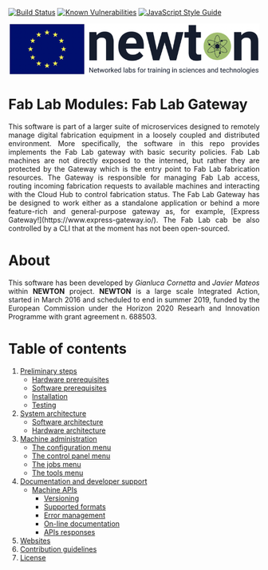 [![Build Status](https://travis-ci.com/gcornetta/gwWrapper.svg?branch=master)](https://travis-ci.com/gcornetta/gwWrapper)
[![Known Vulnerabilities](https://snyk.io/test/github/gcornetta/gwWrapper/badge.svg)](https://snyk.io/test/github/gcornetta/gwWrapper)
[![JavaScript Style Guide](https://img.shields.io/badge/code_style-standard-brightgreen.svg)](https://standardjs.com)

![NEWTON BANNER](/docs/images/banner.png)

# Fab Lab Modules: Fab Lab Gateway
<p align="justify">
This software is part of a larger suite of microservices designed to remotely manage digital fabrication equipment in a loosely coupled and distributed environment. More specifically, the software in this repo provides implements the Fab Lab gateway with basic security policies. Fab Lab machines are not directly exposed to the interned, but rather they are protected by the Gateway which is the entry point to Fab Lab fabrication resources. The Gateway is responsible for managing Fab Lab access, routing incoming fabrication requests to available machines and interacting with the Cloud Hub to control fabrication status. The Fab Lab Gateway has be designed to work either as a standalone application or behind a more feature-rich and general-purpose gateway as, for example, [Express Gateway!](https://www.express-gateway.io/). The Fab Lab cab be also controlled by a CLI that at the moment has not been open-sourced.
</p>

# About
<p align="justify">
  This software has been developed by <em>Gianluca Cornetta</em> and <em>Javier Mateos</em> within <b>NEWTON</b> project. <b>NEWTON</b> is a large scale Integrated Action, started in March 2016 and scheduled to end in summer 2019, funded by the European Commission under the Horizon 2020 Researh and Innovation Programme with grant agreement n. 688503.
</p>

# Table of contents

1. [Preliminary steps](#preliminary-steps)
   * [Hardware prerequisites](#hardware-prerequisites)
   * [Software prerequisites](#software-prerequisites)
   * [Installation](#installation)
   * [Testing](#testing)
2. [System architecture](#system-architecture)
   * [Software architecture](#software-architecture)
   * [Hardware architecture](#hardware-architecture)
3. [Machine administration](#machine-administration)
   * [The configuration menu](#the-configuration-menu)
   * [The control panel menu](#the-control-panel)
   * [The jobs menu](#the-jobs-menu)
   * [The tools menu](#the-tools-menu)
4. [Documentation and developer support](#documentation-and-developer-support)
   * [Machine APIs](#machine-apis)
     + [Versioning](#versioning)
     + [Supported formats](#supported-formats)
     + [Error management](#error-management)
     + [On-line documentation](#on-line-documentation)
     + [APIs responses](#api-responses)
5. [Websites](#websites)
6. [Contribution guidelines](#contribution-guidelines)
7. [License](#license)
